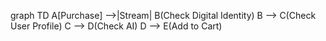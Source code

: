 graph TD
    A[Purchase] -->|Stream| B(Check Digital Identity)
    B --> C(Check User Profile)
    C --> D(Check AI)
    D --> E(Add to Cart)
